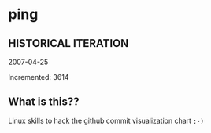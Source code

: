 # ping

## HISTORICAL ITERATION
2007-04-25

Incremented: 3614

## What is this?? 
Linux skills to hack the github commit visualization chart `;-)`
